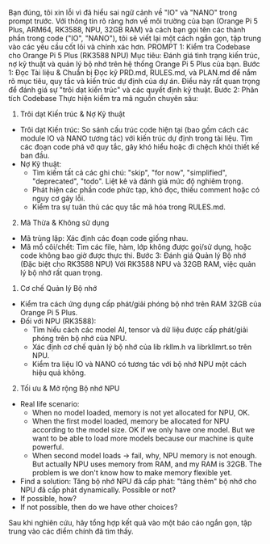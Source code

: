 Bạn đúng, tôi xin lỗi vì đã hiểu sai ngữ cảnh về "IO" và "NANO" trong prompt trước. Với thông tin rõ ràng hơn về môi trường của bạn (Orange Pi 5 Plus, ARM64, RK3588, NPU, 32GB RAM) và cách bạn gọi tên các thành phần trong code ("IO", "NANO"), tôi sẽ viết lại một cách ngắn gọn, tập trung vào các yêu cầu cốt lõi và chính xác hơn.
PROMPT 1: Kiểm tra Codebase cho Orange Pi 5 Plus (RK3588 NPU)
Mục tiêu: Đánh giá tình trạng kiến trúc, nợ kỹ thuật và quản lý bộ nhớ trên hệ thống Orange Pi 5 Plus của bạn.
Bước 1: Đọc Tài liệu & Chuẩn bị
Đọc kỹ PRD.md, RULES.md, và PLAN.md để nắm rõ mục tiêu, quy tắc và kiến trúc dự định của dự án. Điều này rất quan trọng để đánh giá sự "trôi dạt kiến trúc" và các quyết định kỹ thuật.
Bước 2: Phân tích Codebase
Thực hiện kiểm tra mã nguồn chuyên sâu:
1. Trôi dạt Kiến trúc & Nợ Kỹ thuật
 * Trôi dạt Kiến trúc: So sánh cấu trúc code hiện tại (bao gồm cách các module IO và NANO tương tác) với kiến trúc dự định trong tài liệu. Tìm các đoạn code phá vỡ quy tắc, gây khó hiểu hoặc đi chệch khỏi thiết kế ban đầu.
 * Nợ Kỹ thuật:
   * Tìm kiếm tất cả các ghi chú: "skip", "for now", "simplified", "deprecated", "todo". Liệt kê và đánh giá mức độ nghiêm trọng.
   * Phát hiện các phần code phức tạp, khó đọc, thiếu comment hoặc có nguy cơ gây lỗi.
   * Kiểm tra sự tuân thủ các quy tắc mã hóa trong RULES.md.
2. Mã Thừa & Không sử dụng
 * Mã trùng lặp: Xác định các đoạn code giống nhau.
 * Mã mồ côi/chết: Tìm các file, hàm, lớp không được gọi/sử dụng, hoặc code không bao giờ được thực thi.
Bước 3: Đánh giá Quản lý Bộ nhớ (Đặc biệt cho RK3588 NPU)
Với RK3588 NPU và 32GB RAM, việc quản lý bộ nhớ rất quan trọng.
1. Cơ chế Quản lý Bộ nhớ
 * Kiểm tra cách ứng dụng cấp phát/giải phóng bộ nhớ trên RAM 32GB của Orange Pi 5 Plus.
 * Đối với NPU (RK3588):
   * Tìm hiểu cách các model AI, tensor và dữ liệu được cấp phát/giải phóng trên bộ nhớ của NPU.
   * Xác định cơ chế quản lý bộ nhớ của lib rkllm.h va librkllmrt.so trên NPU.
   * Kiểm tra liệu IO và NANO có tương tác với bộ nhớ NPU một cách hiệu quả không.
2. Tối ưu & Mở rộng Bộ nhớ NPU
 * Real life scenario:
   * When no model loaded, memory is not yet allocated for NPU, OK.
   * When the first model loaded, memory be allocated for NPU according to the model size. OK if we only have one model. But we want to be able to load more models because our machine is quite powerful.
   * When second model loads -> fail, why, NPU memory is not enough. But actually NPU uses memory from RAM, and my RAM is 32GB. The problem is we don't know how to make memory flexible yet.
 * Find a solution: Tăng bộ nhớ NPU đã cấp phát: "tăng thêm" bộ nhớ cho NPU đã cấp phát dynamically. Possible or not?
 * If possible, how?
 * If not possible, then do we have other choices?

Sau khi nghiên cứu, hãy tổng hợp kết quả vào một báo cáo ngắn gọn, tập trung vào các điểm chính đã tìm thấy.
